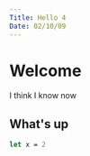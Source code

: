 ```yaml
---
Title: Hello 4
Date: 02/10/09
---
```


# Welcome

I think I know now

## What's up

```fsharp
let x = 2
```
